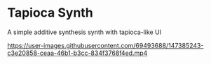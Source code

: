 # Tapioca Synth
A simple additive synthesis synth with tapioca-like UI

https://user-images.githubusercontent.com/69493688/147385243-c3e20858-ceaa-46b1-b3cc-834f3768f4ed.mp4

